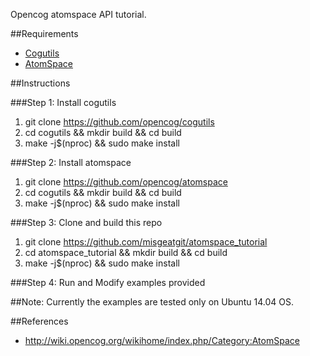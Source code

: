 Opencog atomspace API tutorial.

##Requirements

- [Cogutils](https://github.com/opencog/cogutils)
- [AtomSpace](https://github.com/opencog/atomspace)

##Instructions

###Step 1: Install cogutils

1. git clone https://github.com/opencog/cogutils
2. cd cogutils && mkdir build && cd build
3. make -j$(nproc) && sudo make install

###Step 2: Install atomspace

1. git clone https://github.com/opencog/atomspace
2. cd cogutils && mkdir build && cd build
3. make -j$(nproc) && sudo make install

###Step 3: Clone and build this repo

1. git clone https://github.com/misgeatgit/atomspace_tutorial
2. cd atomspace_tutorial && mkdir build && cd build
3. make -j$(nproc) && sudo make install

###Step 4: Run and Modify examples provided




##Note:
Currently the examples are tested only on Ubuntu 14.04 OS. 


##References

- http://wiki.opencog.org/wikihome/index.php/Category:AtomSpace
